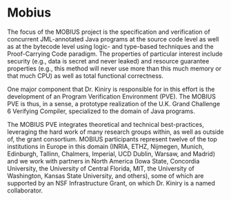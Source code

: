 Mobius
======
The focus of the MOBIUS project is the specification and verification of concurrent JML-annotated Java programs at the source code level as well as at the bytecode level using logic- and type-based techniques and the Proof-Carrying Code paradigm. The properties of particular interest include security (e.g., data is secret and never leaked) and resource guarantee properties (e.g., this method will never use more than this much memory or that much CPU) as well as total functional correctness.

One major component that Dr. Kiniry is responsible for in this effort is the development of an Program Verification Environment (PVE). The MOBIUS PVE is thus, in a sense, a prototype realization of the U.K. Grand Challenge 6 Verifying Compiler, specialized to the domain of Java programs.

The MOBIUS PVE integrates theoretical and technical best-practices, leveraging the hard work of many research groups within, as well as outside of, the grant consortium. MOBIUS participants represent twelve of the top institutions in Europe in this domain (INRIA, ETHZ, Nijmegen, Munich, Edinburgh, Tallinn, Chalmers, Imperial, UCD Dublin, Warsaw, and Madrid) and we work with partners in North America (Iowa State, Concordia University, the University of Central Florida, MIT, the University of Washington, Kansas State University, and others), some of which are supported by an NSF Infrastructure Grant, on which Dr. Kiniry is a named collaborator.
